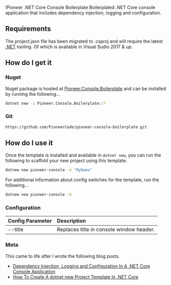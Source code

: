 !Pioneer .NET Core Console Boilerplate
Boilerplated .NET Core console application that includes dependency injection, logging and configuration. 

## Requirements
The project.json file has been migrated to .csproj and will require the latest [.NET](https://dot.net) tooling. Of which is available in  Visual Sudio 2017 & up.

## How do I get it

### Nuget
Nuget package is hosted at [Pioneer.Console.Boilerplate](https://www.nuget.org/packages/Pioneer.Console.Boilerplate/) and can be installed by running the following...

```bash
dotnet new -i Pioneer.Console.Boilerplate::*
```

### Git 

```bash
https://github.com/PioneerCode/pioneer-console-boilerplate.git
```

## How do I use it
Once the template is installed and available in  ```dotnet new```, you can run the following to scaffold your new project using this template.

```bash
dotnew new pioneer-conosle -n "MyName"
```

For additional information about config switches for the template, run the following...

```bash
dotnew new pioneer-conosle -h
```

### Configuration

| Config Parameter | Description |
| :---             | :---        |
| --title | Replaces title in console window header. |

### Meta
This came to life after I wrote the following blog posts.
- [Dependency Injection, Logging and Configuration In A .NET Core Console Application](http://pioneercode.com/post/dependency-injection-logging-and-configuration-in-a-dot-net-core-console-app)
- [How To Create A dotnet new Project Template In .NET Core](http://pioneercode.com/post/how-to-create-a-dot-net-new-project-template-in-dot-net-core)
